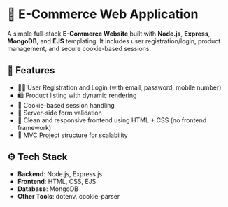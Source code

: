 # 🛒 E-Commerce Web Application

A simple full-stack **E-Commerce Website** built with **Node.js**, **Express**, **MongoDB**, and **EJS** templating. It includes user registration/login, product management, and secure cookie-based sessions.

## 🚀 Features

- 🧑‍💻 User Registration and Login (with email, password, mobile number)
- 🛍️ Product listing with dynamic rendering
- 🍪 Cookie-based session handling
- 📄 Server-side form validation
- 🎨 Clean and responsive frontend using HTML + CSS (no frontend framework)
- 📁 MVC Project structure for scalability




## ⚙️ Tech Stack

- **Backend**: Node.js, Express.js
- **Frontend**: HTML, CSS, EJS
- **Database**: MongoDB
- **Other Tools**: dotenv, cookie-parser
